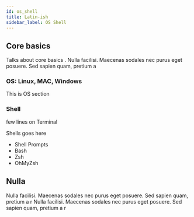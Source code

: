```yaml
---
id: os_shell
title: Latin-ish
sidebar_label: OS Shell
---
```


## Core basics

Talks about core basics . Nulla facilisi. Maecenas sodales nec purus eget posuere. Sed sapien quam, pretium a 

### OS: Linux, MAC, Windows
This is OS section 
 

### Shell
few lines on Terminal 

Shells goes here
- Shell Prompts
- Bash
- Zsh
- OhMyZsh 


## Nulla

Nulla facilisi. Maecenas sodales nec purus eget posuere. Sed sapien quam, pretium a r Nulla facilisi. Maecenas sodales nec purus eget posuere. Sed sapien quam, pretium a r 